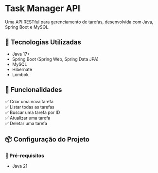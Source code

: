 # Task Manager API

Uma API RESTful para gerenciamento de tarefas, desenvolvida com Java, Spring Boot e MySQL.

## 🚀 Tecnologias Utilizadas

* Java 17+
* Spring Boot (Spring Web, Spring Data JPA)
* MySQL
* Hibernate
* Lombok

## 📌 Funcionalidades

✅ Criar uma nova tarefa\
✅ Listar todas as tarefas\
✅ Buscar uma tarefa por ID\
✅ Atualizar uma tarefa\
✅ Deletar uma tarefa

## 📦 Configuração do Projeto

### 📑 Pré-requisitos

* Java 21

